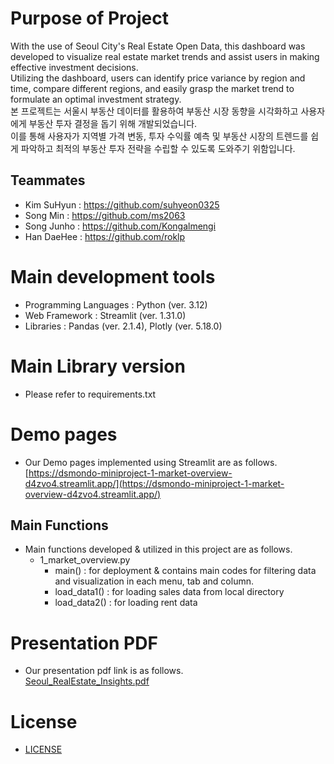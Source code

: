 # Purpose of Project 
With the use of Seoul City's Real Estate Open Data, this dashboard was developed to visualize real estate market trends and assist users in making effective investment decisions.   
Utilizing the dashboard, users can identify price variance by region and time, compare different regions, and easily grasp the market trend to formulate an optimal investment strategy.   
본 프로젝트는 서울시 부동산 데이터를 활용하여 부동산 시장 동향을 시각화하고 사용자에게 부동산 투자 결정을 돕기 위해 개발되었습니다.   
이를 통해 사용자가 지역별 가격 변동, 투자 수익률 예측 및 부동산 시장의 트렌드를 쉽게 파악하고 최적의 부동산 투자 전략을 수립할 수 있도록 도와주기 위함입니다.

## Teammates
- Kim SuHyun : https://github.com/suhyeon0325
- Song Min : https://github.com/ms2063
- Song Junho : https://github.com/Kongalmengi
- Han DaeHee : https://github.com/roklp

# Main development tools 
- Programming Languages : Python (ver. 3.12)   
- Web Framework : Streamlit (ver. 1.31.0)
- Libraries : Pandas (ver. 2.1.4), Plotly (ver. 5.18.0)

# Main Library version
- Please refer to requirements.txt

# Demo pages
- Our Demo pages implemented using Streamlit are as follows.    
[https://dsmondo-miniproject-1-market-overview-d4zvo4.streamlit.app/](https://dsmondo-miniproject-1-market-overview-d4zvo4.streamlit.app/)

## Main Functions   
- Main functions developed & utilized in this project are as follows.
  - 1_market_overview.py
    - main() : for deployment & contains main codes for filtering data and visualization in each menu, tab and column.
    - load_data1() : for loading sales data from local directory
    - load_data2() : for loading rent data         

# Presentation PDF
- Our presentation pdf link is as follows.   
[Seoul_RealEstate_Insights.pdf](Seoul_RealEstate_Insights.pdf)

# License
- [LICENSE](LICENSE)
